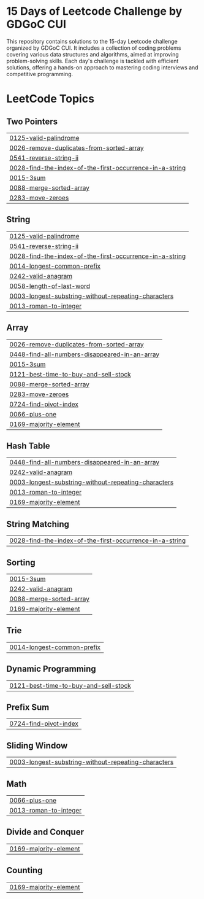 # 15 Days of Leetcode Challenge by GDGoC CUI

This repository contains solutions to the 15-day Leetcode challenge organized by GDGoC CUI. It includes a collection of coding problems covering various data structures and algorithms, aimed at improving problem-solving skills. Each day's challenge is tackled with efficient solutions, offering a hands-on approach to mastering coding interviews and competitive programming.

<!---LeetCode Topics Start-->
# LeetCode Topics
## Two Pointers
|  |
| ------- |
| [0125-valid-palindrome](https://github.com/afnanahmadtariq/15-Days-Of-LeetCode-Challenge/tree/master/0125-valid-palindrome) |
| [0026-remove-duplicates-from-sorted-array](https://github.com/afnanahmadtariq/15-Days-Of-LeetCode-Challenge/tree/master/0026-remove-duplicates-from-sorted-array) |
| [0541-reverse-string-ii](https://github.com/afnanahmadtariq/15-Days-Of-LeetCode-Challenge/tree/master/0541-reverse-string-ii) |
| [0028-find-the-index-of-the-first-occurrence-in-a-string](https://github.com/afnanahmadtariq/15-Days-Of-LeetCode-Challenge/tree/master/0028-find-the-index-of-the-first-occurrence-in-a-string) |
| [0015-3sum](https://github.com/afnanahmadtariq/15-Days-Of-LeetCode-Challenge/tree/master/0015-3sum) |
| [0088-merge-sorted-array](https://github.com/afnanahmadtariq/15-Days-Of-LeetCode-Challenge/tree/master/0088-merge-sorted-array) |
| [0283-move-zeroes](https://github.com/afnanahmadtariq/15-Days-Of-LeetCode-Challenge/tree/master/0283-move-zeroes) |
## String
|  |
| ------- |
| [0125-valid-palindrome](https://github.com/afnanahmadtariq/15-Days-Of-LeetCode-Challenge/tree/master/0125-valid-palindrome) |
| [0541-reverse-string-ii](https://github.com/afnanahmadtariq/15-Days-Of-LeetCode-Challenge/tree/master/0541-reverse-string-ii) |
| [0028-find-the-index-of-the-first-occurrence-in-a-string](https://github.com/afnanahmadtariq/15-Days-Of-LeetCode-Challenge/tree/master/0028-find-the-index-of-the-first-occurrence-in-a-string) |
| [0014-longest-common-prefix](https://github.com/afnanahmadtariq/15-Days-Of-LeetCode-Challenge/tree/master/0014-longest-common-prefix) |
| [0242-valid-anagram](https://github.com/afnanahmadtariq/15-Days-Of-LeetCode-Challenge/tree/master/0242-valid-anagram) |
| [0058-length-of-last-word](https://github.com/afnanahmadtariq/15-Days-Of-LeetCode-Challenge/tree/master/0058-length-of-last-word) |
| [0003-longest-substring-without-repeating-characters](https://github.com/afnanahmadtariq/15-Days-Of-LeetCode-Challenge/tree/master/0003-longest-substring-without-repeating-characters) |
| [0013-roman-to-integer](https://github.com/afnanahmadtariq/15-Days-Of-LeetCode-Challenge/tree/master/0013-roman-to-integer) |
## Array
|  |
| ------- |
| [0026-remove-duplicates-from-sorted-array](https://github.com/afnanahmadtariq/15-Days-Of-LeetCode-Challenge/tree/master/0026-remove-duplicates-from-sorted-array) |
| [0448-find-all-numbers-disappeared-in-an-array](https://github.com/afnanahmadtariq/15-Days-Of-LeetCode-Challenge/tree/master/0448-find-all-numbers-disappeared-in-an-array) |
| [0015-3sum](https://github.com/afnanahmadtariq/15-Days-Of-LeetCode-Challenge/tree/master/0015-3sum) |
| [0121-best-time-to-buy-and-sell-stock](https://github.com/afnanahmadtariq/15-Days-Of-LeetCode-Challenge/tree/master/0121-best-time-to-buy-and-sell-stock) |
| [0088-merge-sorted-array](https://github.com/afnanahmadtariq/15-Days-Of-LeetCode-Challenge/tree/master/0088-merge-sorted-array) |
| [0283-move-zeroes](https://github.com/afnanahmadtariq/15-Days-Of-LeetCode-Challenge/tree/master/0283-move-zeroes) |
| [0724-find-pivot-index](https://github.com/afnanahmadtariq/15-Days-Of-LeetCode-Challenge/tree/master/0724-find-pivot-index) |
| [0066-plus-one](https://github.com/afnanahmadtariq/15-Days-Of-LeetCode-Challenge/tree/master/0066-plus-one) |
| [0169-majority-element](https://github.com/afnanahmadtariq/15-Days-Of-LeetCode-Challenge/tree/master/0169-majority-element) |
## Hash Table
|  |
| ------- |
| [0448-find-all-numbers-disappeared-in-an-array](https://github.com/afnanahmadtariq/15-Days-Of-LeetCode-Challenge/tree/master/0448-find-all-numbers-disappeared-in-an-array) |
| [0242-valid-anagram](https://github.com/afnanahmadtariq/15-Days-Of-LeetCode-Challenge/tree/master/0242-valid-anagram) |
| [0003-longest-substring-without-repeating-characters](https://github.com/afnanahmadtariq/15-Days-Of-LeetCode-Challenge/tree/master/0003-longest-substring-without-repeating-characters) |
| [0013-roman-to-integer](https://github.com/afnanahmadtariq/15-Days-Of-LeetCode-Challenge/tree/master/0013-roman-to-integer) |
| [0169-majority-element](https://github.com/afnanahmadtariq/15-Days-Of-LeetCode-Challenge/tree/master/0169-majority-element) |
## String Matching
|  |
| ------- |
| [0028-find-the-index-of-the-first-occurrence-in-a-string](https://github.com/afnanahmadtariq/15-Days-Of-LeetCode-Challenge/tree/master/0028-find-the-index-of-the-first-occurrence-in-a-string) |
## Sorting
|  |
| ------- |
| [0015-3sum](https://github.com/afnanahmadtariq/15-Days-Of-LeetCode-Challenge/tree/master/0015-3sum) |
| [0242-valid-anagram](https://github.com/afnanahmadtariq/15-Days-Of-LeetCode-Challenge/tree/master/0242-valid-anagram) |
| [0088-merge-sorted-array](https://github.com/afnanahmadtariq/15-Days-Of-LeetCode-Challenge/tree/master/0088-merge-sorted-array) |
| [0169-majority-element](https://github.com/afnanahmadtariq/15-Days-Of-LeetCode-Challenge/tree/master/0169-majority-element) |
## Trie
|  |
| ------- |
| [0014-longest-common-prefix](https://github.com/afnanahmadtariq/15-Days-Of-LeetCode-Challenge/tree/master/0014-longest-common-prefix) |
## Dynamic Programming
|  |
| ------- |
| [0121-best-time-to-buy-and-sell-stock](https://github.com/afnanahmadtariq/15-Days-Of-LeetCode-Challenge/tree/master/0121-best-time-to-buy-and-sell-stock) |
## Prefix Sum
|  |
| ------- |
| [0724-find-pivot-index](https://github.com/afnanahmadtariq/15-Days-Of-LeetCode-Challenge/tree/master/0724-find-pivot-index) |
## Sliding Window
|  |
| ------- |
| [0003-longest-substring-without-repeating-characters](https://github.com/afnanahmadtariq/15-Days-Of-LeetCode-Challenge/tree/master/0003-longest-substring-without-repeating-characters) |
## Math
|  |
| ------- |
| [0066-plus-one](https://github.com/afnanahmadtariq/15-Days-Of-LeetCode-Challenge/tree/master/0066-plus-one) |
| [0013-roman-to-integer](https://github.com/afnanahmadtariq/15-Days-Of-LeetCode-Challenge/tree/master/0013-roman-to-integer) |
## Divide and Conquer
|  |
| ------- |
| [0169-majority-element](https://github.com/afnanahmadtariq/15-Days-Of-LeetCode-Challenge/tree/master/0169-majority-element) |
## Counting
|  |
| ------- |
| [0169-majority-element](https://github.com/afnanahmadtariq/15-Days-Of-LeetCode-Challenge/tree/master/0169-majority-element) |
<!---LeetCode Topics End-->